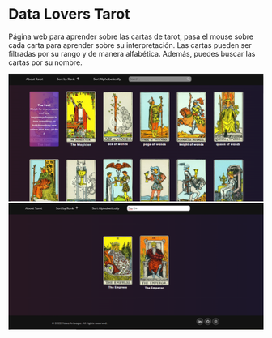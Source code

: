 # Data Lovers Tarot

Página web para aprender sobre las cartas de tarot, pasa el mouse sobre cada carta para aprender sobre su interpretación. Las cartas pueden ser filtradas por su rango y de manera alfabética. Además, puedes buscar las cartas por su nombre.

![img 1](./src/assets/img/readme-img-1.png)
![img 2](./src/assets/img/readme-img-2.png)

